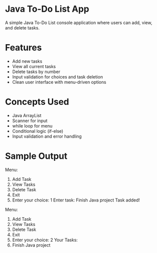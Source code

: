 # Java To-Do List App

A simple Java To-Do List console application where users can add, view, and delete tasks.

# Features

- Add new tasks
- View all current tasks
- Delete tasks by number
- Input validation for choices and task deletion
- Clean user interface with menu-driven options

# Concepts Used

- Java ArrayList
- Scanner for input
- while loop for menu
- Conditional logic (if-else)
- Input validation and error handling

# Sample Output

Menu:
1. Add Task
2. View Tasks
3. Delete Task
4. Exit
5. Enter your choice: 1
Enter task: Finish Java project
Task added!


Menu:
1. Add Task
2. View Tasks
3. Delete Task
4. Exit
5. Enter your choice: 2
Your Tasks:
1. Finish Java project
